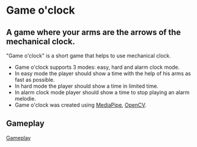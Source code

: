 # Game o'clock
## A game where your arms are the arrows of the mechanical clock.

"Game o'clock" is a short game that helps to use mechanical clock.

- Game o'clock supports 3 modes: easy, hard and alarm clock mode.
- In easy mode the player should show a time with the help of his arms as fast as possible.
- In hard mode the player should show a time in limited time.
- In alarm clock mode player should show a time to stop playing an alarm melodie.
- Game o'clock was created using [MediaPipe](https://mediapipe.dev/), [OpenCV](https://opencv.org/).

## Gameplay
[Gameplay](https://drive.google.com/file/d/1W-ExGCOdjV1NBiO5feGW0XWJTFTt3RJU/view?usp=sharing)


